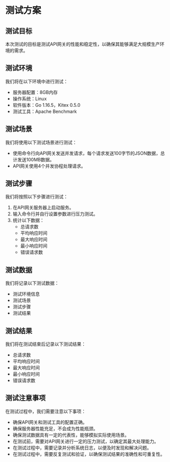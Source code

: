# 测试方案

## 测试目标

本次测试的目标是测试API网关的性能和稳定性，以确保其能够满足大规模生产环境的需求。

## 测试环境

我们将在以下环境中进行测试：

- 服务器配置：8GB内存
- 操作系统：Linux
- 软件版本：Go 1.16.5，Kitex 0.5.0
- 测试工具：Apache Benchmark

## 测试场景

我们将使用以下测试场景进行测试：

- 使用命令行向API网关发送并发请求，每个请求发送100字节的JSON数据，总计发送100MB数据。
- API网关使用4个并发协程处理请求。

## 测试步骤

我们将按照以下步骤进行测试：

1. 在API网关服务器上启动服务。
2. 输入命令行并自行设置参数进行压力测试。
3. 统计以下数据：
   - 总请求数
   - 平均响应时间
   - 最大响应时间
   - 最小响应时间
   - 错误请求数

## 测试数据

我们将记录以下测试数据：

- 测试环境信息
- 测试场景
- 测试步骤
- 测试结果

## 测试结果

我们将在测试结束后记录以下测试结果：

- 总请求数
- 平均响应时间
- 最大响应时间
- 最小响应时间
- 错误请求数

## 测试注意事项

在测试过程中，我们需要注意以下事项：

- 确保API网关和测试工具的配置正确。
- 确保服务器性能充足，不会成为性能瓶颈。
- 确保测试数据具有一定的代表性，能够模拟实际使用场景。
- 在测试前，需要对API网关进行一定的压力测试，以确定其最大处理能力。
- 在测试过程中，需要记录并分析系统日志，以便及时发现和解决问题。
- 在测试过程中，需要反复测试和验证，以确保测试结果的准确性和可重复性。